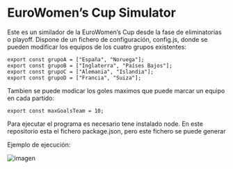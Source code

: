 # EuroWomen’s Cup Simulator

Este es un similador de la EuroWomen’s Cup desde la fase de eliminatorias o playoff.
Dispone de un fichero de configuración, config.js, donde se pueden modificar los equipos de los cuatro grupos existentes:

    export const grupoA = ["España", "Noruega"];
    export const grupoB = ["Inglaterra", "Países Bajos"];
    export const grupoC = ["Alemania", "Islandia"];
    export const grupoD = ["Francia", "Suiza"];

Tambien se puede modicar los goles maximos que puede marcar un equipo en cada partido:

`export const maxGoalsTeam = 10;`

Para ejecutar el programa es necesario tene instalado node. En este repositorio esta el fichero package.json, pero este fichero se puede generar

Ejemplo de ejecución:

![imagen](https://user-images.githubusercontent.com/58493457/182021893-db1c70c5-6974-4217-b693-5b11410e6a37.png)

